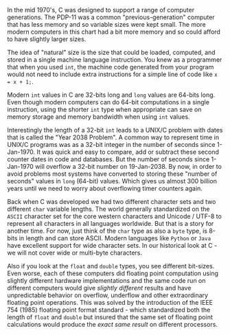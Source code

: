 In the mid 1970's, C was designed to support a range of computer generations.  The PDP-11
was a common "previous-generation" computer that has less memory and so variable sizes were kept small.
The more modern computers in this chart had a bit more memory and so could afford to have slightly larger
sizes.  

The idea of "natural" size is the size that could be loaded, computed, and stored in a single
machine language instruction.  You knew as a programmer that when you used `int`, the machine code generated from
your program would not need to include extra instructions for a simple line of code like `x = x + 1;`.

Modern `int` values in C are 32-bits long and `long` values are 64-bits long.  Even though modern computers can
do 64-bit computations in a single instruction, using the shorter `int` type when appropriate
can save on memory storage and memory bandwidth when using `int` values.

Interestingly the length of a 32-bit `int` leads to a UNIX/C problem with dates that is called the
"Year 2038 Problem".  A common way to represent time in UNIX/C programs was as a 32-bit integer
in the number of seconds since 1-Jan-1970.  It was quick and easy to compare, add or subtract these
second counter dates in code and databases.   But the number of seconds since 1-Jan-1970
will overflow a 32-bit number on 19-Jan-2038.   By now, in order to avoid problems most systems
have converted to storing these "number of seconds" values in `long` (64-bit) values.   Which gives
us almost 300 billion years until we need to worry about overflowing timer counters again.

Back when C was developed we had two different character sets and two different `char`
variable lengths.  The world generally standardized on the `ASCII` character set for the core western
characters and Unicode / UTF-8 to represent all characters in all languages worldwide.  But that is
a story for another time.  For now, just think of the `char` type as also a `byte` type, is 8-bits in length
and can store ASCII.  Modern languages like `Python` or `Java` have excellent support
for wide character sets.  In our historical look at C - we will not cover wide or multi-byte characters.

Also if you look at the `float` and `double` types, you see different bit-sizes.  Even worse, each of
these computers did floating point computation using slightly different hardware implementations and
the same code run on different computers would give *slightly different* results and have unpredictable behavior
on overflow, underflow and other extraordinary floating point operations.  This was solved by the introduction
of the IEEE 754 (1985) floating point format standard - which standardized both the length of `float` and `double`
but insured that the same set of floating point calculations would produce the *exact same result* on different
processors.

